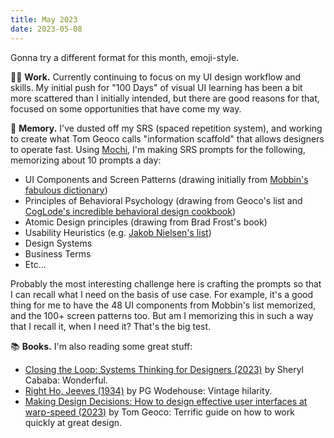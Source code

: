 ```yaml
---
title: May 2023
date: 2023-05-08
---
```


Gonna try a different format for this month, emoji-style.

👨‍💻 **Work.** Currently continuing to focus on my UI design workflow and skills. My initial push for "100 Days" of visual UI learning has been a bit more scattered than I initially intended, but there are good reasons for that, focused on some opportunities that have come my way.

🧠 **Memory.** I've dusted off my SRS (spaced repetition system), and working to create what Tom Geoco calls "information scaffold" that allows designers to operate fast. Using [Mochi](https://mochi.cards/), I'm making SRS prompts for the following, memorizing about 10 prompts a day:

* UI Components and Screen Patterns (drawing initially from [Mobbin's fabulous dictionary](https://mobbin.com/dictionary))
* Principles of Behavioral Psychology (drawing from Geoco's list and [CogLode's incredible behavioral design cookbook](https://www.coglode.com/cookbook))
* Atomic Design principles (drawing from Brad Frost's book)
* Usability Heuristics (e.g. [Jakob Nielsen's list](https://www.nngroup.com/articles/ten-usability-heuristics/))
* Design Systems
* Business Terms
* Etc...

Probably the most interesting challenge here is crafting the prompts so that I can recall what I need on the basis of use case. For example, it's a good thing for me to have the 48 UI components from Mobbin's list memorized, and the 100+ screen patterns too. But am I memorizing this in such a way that I recall it, when I need it? That's the big test.

📚 **Books.** I'm also reading some great stuff:
* [Closing the Loop: Systems Thinking for Designers (2023)](https://rosenfeldmedia.com/books/systems-thinking-for-designers/) by Sheryl Cababa: Wonderful.
* [Right Ho, Jeeves (1934)](https://en.wikipedia.org/wiki/Right_Ho,_Jeeves) by PG Wodehouse: Vintage hilarity.
* [Making Design Decisions: How to design effective user interfaces at warp-speed (2023)](https://designertom.gumroad.com/l/workbook) by Tom Geoco: Terrific guide on how to work quickly at great design.